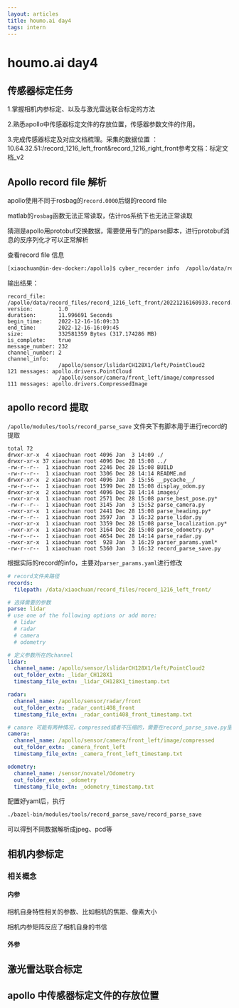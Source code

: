 ```yaml
---
layout: articles
title: houmo.ai day4
tags: intern
---
```


# houmo.ai day4

## 传感器标定任务

1.掌握相机内参标定、以及与激光雷达联合标定的方法

​2.熟悉apollo中传感器标定文件的存放位置，传感器参数文件的作用。​


3.完成传感器标定及对应文档梳理。​采集的数据位置 ：​​10.64.32.51:/record_1216_left_front&record_1216_right_front​参考文档：​标定文档_v2​


## Apollo record file 解析


apollo使用不同于rosbag的`record.0000`后缀的record file

matlab的`rosbag`函数无法正常读取，估计ros系统下也无法正常读取

猜测是apollo用protobuf交换数据，需要使用专门的parse脚本，进行protobuf消息的反序列化才可以正常解析

查看record file 信息
```bash
[xiaochuan@in-dev-docker:/apollo]$ cyber_recorder info  /apollo/data/record_files/record_1216_left_front/20221216160933.record.00000 
```
输出结果：
```
record_file:    /apollo/data/record_files/record_1216_left_front/20221216160933.record.00000
version:        1.0
duration:       11.996691 Seconds
begin_time:     2022-12-16-16:09:33
end_time:       2022-12-16-16:09:45
size:           332581359 Bytes (317.174286 MB)
is_complete:    true
message_number: 232
channel_number: 2
channel_info:   
                /apollo/sensor/lslidarCH128X1/left/PointCloud2         121 messages: apollo.drivers.PointCloud
                /apollo/sensor/camera/front_left/image/compressed      111 messages: apollo.drivers.CompressedImage
```

## apollo record 提取

`/apollo/modules/tools/record_parse_save` 文件夹下有脚本用于进行record的提取

```
total 72
drwxr-xr-x  4 xiaochuan root 4096 Jan  3 14:09 ./
drwxr-xr-x 37 xiaochuan root 4096 Dec 28 15:08 ../
-rw-r--r--  1 xiaochuan root 2246 Dec 28 15:08 BUILD
-rw-r--r--  1 xiaochuan root 3306 Dec 28 14:14 README.md
drwxr-xr-x  2 xiaochuan root 4096 Jan  3 15:56 __pycache__/
-rw-r--r--  1 xiaochuan root 1599 Dec 28 15:08 display_odom.py
drwxr-xr-x  2 xiaochuan root 4096 Dec 28 14:14 images/
-rwxr-xr-x  1 xiaochuan root 2571 Dec 28 15:08 parse_best_pose.py*
-rw-r--r--  1 xiaochuan root 3145 Jan  3 15:52 parse_camera.py
-rwxr-xr-x  1 xiaochuan root 2441 Dec 28 15:08 parse_heading.py*
-rw-r--r--  1 xiaochuan root 3597 Jan  3 16:32 parse_lidar.py
-rwxr-xr-x  1 xiaochuan root 3359 Dec 28 15:08 parse_localization.py*
-rwxr-xr-x  1 xiaochuan root 3164 Dec 28 15:08 parse_odometry.py*
-rw-r--r--  1 xiaochuan root 4654 Dec 28 14:14 parse_radar.py
-rwxr-xr-x  1 xiaochuan root  928 Jan  3 16:29 parser_params.yaml*
-rw-r--r--  1 xiaochuan root 5360 Jan  3 16:32 record_parse_save.py
```

根据实际的record的info，主要对`parser_params.yaml`进行修改

```yaml
# record文件夹路径
records:
  filepath: /data/xiaochuan/record_files/record_1216_left_front/

# 选择需要的参数
parse: lidar
# use one of the following options or add more:
  # lidar
  # radar
  # camera
  # odometry

# 定义参数所在的channel
lidar:     
  channel_name: /apollo/sensor/lslidarCH128X1/left/PointCloud2
  out_folder_extn: _lidar_CH128X1
  timestamp_file_extn: _lidar_CH128X1_timestamp.txt

radar:     
  channel_name: /apollo/sensor/radar/front
  out_folder_extn: _radar_conti408_front
  timestamp_file_extn: _radar_conti408_front_timestamp.txt

# camare 可能有两种情况，compressed或者不压缩的，需要在record_parse_save.py里面选择使用相应的函数
camera:   
  channel_name: /apollo/sensor/camera/front_left/image/compressed  
  out_folder_extn: _camera_front_left
  timestamp_file_extn: _camera_front_left_timestamp.txt

odometry:
  channel_name: /sensor/novatel/Odometry
  out_folder_extn: _odometry
  timestamp_file_extn: _odometry_timestamp.txt
```

配置好yaml后，执行
```bash
./bazel-bin/modules/tools/record_parse_save/record_parse_save
```
可以得到不同数据解析成jpeg、pcd等



## 相机内参标定

### 相关概念

#### 内参
相机自身特性相关的参数、比如相机的焦距、像素大小

相机内参矩阵反应了相机自身的书信

#### 外参




## 激光雷达联合标定 


## apollo 中传感器标定文件的存放位置    